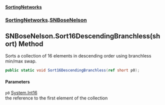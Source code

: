 #### [SortingNetworks](./index.md 'index')
### [SortingNetworks](./SortingNetworks.md 'SortingNetworks').[SNBoseNelson](./SortingNetworks-SNBoseNelson.md 'SortingNetworks.SNBoseNelson')
## SNBoseNelson.Sort16DescendingBranchless(short) Method
Sorts a collection of 16 elements in descending order using branchless min/max swap.  
```csharp
public static void Sort16DescendingBranchless(ref short p0);
```
#### Parameters
<a name='SortingNetworks-SNBoseNelson-Sort16DescendingBranchless(short)-p0'></a>
`p0` [System.Int16](https://docs.microsoft.com/en-us/dotnet/api/System.Int16 'System.Int16')  
the reference to the first element of the collection  
  
